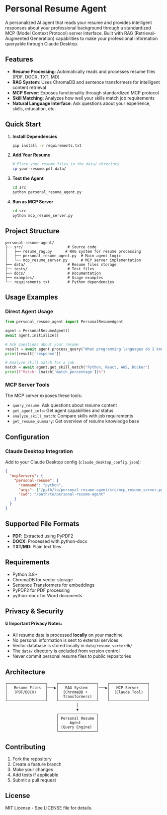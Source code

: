 # Personal Resume Agent

A personalized AI agent that reads your resume and provides intelligent responses about your professional background through a standardized MCP (Model Context Protocol) server interface. Built with RAG (Retrieval-Augmented Generation) capabilities to make your professional information queryable through Claude Desktop.

## Features

- **Resume Processing**: Automatically reads and processes resume files (PDF, DOCX, TXT, MD)
- **RAG System**: Uses ChromaDB and sentence transformers for intelligent content retrieval
- **MCP Server**: Exposes functionality through standardized MCP protocol
- **Skill Matching**: Analyzes how well your skills match job requirements
- **Natural Language Interface**: Ask questions about your experience, skills, education, etc.

## Quick Start

1. **Install Dependencies**
   ```bash
   pip install -r requirements.txt
   ```

2. **Add Your Resume**
   ```bash
   # Place your resume files in the data/ directory
   cp your-resume.pdf data/
   ```

3. **Test the Agent**
   ```bash
   cd src
   python personal_resume_agent.py
   ```

4. **Run as MCP Server**
   ```bash
   cd src
   python mcp_resume_server.py
   ```

## Project Structure

```
personal-resume-agent/
├── src/                    # Source code
│   ├── resume_rag.py      # RAG system for resume processing
│   ├── personal_resume_agent.py  # Main agent logic
│   └── mcp_resume_server.py      # MCP server implementation
├── data/                   # Resume files storage
├── tests/                  # Test files
├── docs/                   # Documentation
├── examples/               # Usage examples
└── requirements.txt        # Python dependencies
```

## Usage Examples

### Direct Agent Usage

```python
from personal_resume_agent import PersonalResumeAgent

agent = PersonalResumeAgent()
await agent.initialize()

# Ask questions about your resume
result = await agent.process_query("What programming languages do I know?")
print(result['response'])

# Analyze skill match for a job
match = await agent.get_skill_match("Python, React, AWS, Docker")
print(f"Match: {match['match_percentage']}%")
```

### MCP Server Tools

The MCP server exposes these tools:

- `query_resume`: Ask questions about resume content
- `get_agent_info`: Get agent capabilities and status
- `analyze_skill_match`: Compare skills with job requirements
- `get_resume_summary`: Get overview of resume knowledge base

## Configuration

### Claude Desktop Integration

Add to your Claude Desktop config (`claude_desktop_config.json`):

```json
{
  "mcpServers": {
    "personal-resume": {
      "command": "python",
      "args": ["/path/to/personal-resume-agent/src/mcp_resume_server.py"],
      "cwd": "/path/to/personal-resume-agent"
    }
  }
}
```

## Supported File Formats

- **PDF**: Extracted using PyPDF2
- **DOCX**: Processed with python-docx
- **TXT/MD**: Plain text files

## Requirements

- Python 3.8+
- ChromaDB for vector storage
- Sentence Transformers for embeddings
- PyPDF2 for PDF processing
- python-docx for Word documents

## Privacy & Security

🔒 **Important Privacy Notes:**

- All resume data is processed **locally** on your machine
- No personal information is sent to external services
- Vector database is stored locally in `data/resume_vectordb/`
- The `data/` directory is excluded from version control
- Never commit personal resume files to public repositories

## Architecture

```
┌─────────────────┐    ┌─────────────────┐    ┌─────────────────┐
│   Resume Files  │───▶│   RAG System    │───▶│   MCP Server    │
│   (PDF/DOCX)    │    │  (ChromaDB +    │    │  (Claude Tool)  │
│                 │    │  Transformers)  │    │                 │
└─────────────────┘    └─────────────────┘    └─────────────────┘
                                │
                                ▼
                       ┌─────────────────┐
                       │ Personal Resume │
                       │     Agent       │
                       │ (Query Engine)  │
                       └─────────────────┘
```

## Contributing

1. Fork the repository
2. Create a feature branch
3. Make your changes
4. Add tests if applicable
5. Submit a pull request

## License

MIT License - See LICENSE file for details.